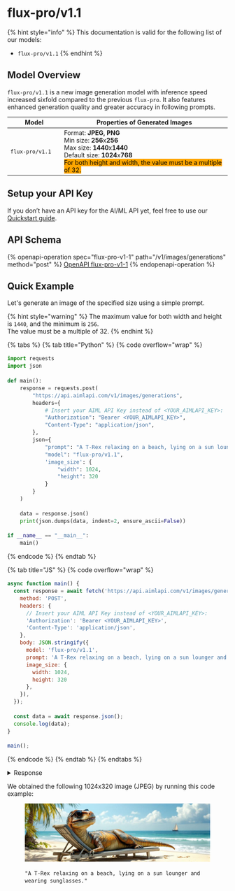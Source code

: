 # flux-pro/v1.1

{% hint style="info" %}
This documentation is valid for the following list of our models:

* `flux-pro/v1.1`
{% endhint %}

## Model Overview

`flux-pro/v1.1`  is a new image generation model with inference speed increased sixfold compared to the previous `flux-pro`. It also features enhanced generation quality and greater accuracy in following prompts.

<table data-full-width="true"><thead><tr><th width="149">Model</th><th width="593">Properties of Generated Images</th></tr></thead><tbody><tr><td><code>flux-pro/v1.1</code></td><td>Format: <strong>JPEG, PNG</strong><br>Min size: <strong>256</strong>x<strong>256</strong><br>Max size: <strong>1440</strong>x<strong>1440</strong><br>Default size: <strong>1024</strong>x<strong>768</strong><br><mark style="background-color:orange;">For both height and width, the value must be a multiple of 32.</mark></td></tr></tbody></table>



## Setup your API Key

If you don’t have an API key for the AI/ML API yet, feel free to use our [Quickstart guide](https://docs.aimlapi.com/quickstart/setting-up).

## API Schema

{% openapi-operation spec="flux-pro-v1-1" path="/v1/images/generations" method="post" %}
[OpenAPI flux-pro-v1-1](https://raw.githubusercontent.com/aimlapi/api-docs/refs/heads/main/docs/api-references/image-models/flux/flux-pro-v1.1.json)
{% endopenapi-operation %}

## Quick Example

Let's generate an image of the specified size using a simple prompt.

{% hint style="warning" %}
The maximum value for both width and height is `1440`, and the minimum is `256`. \
The value must be a multiple of 32.
{% endhint %}

{% tabs %}
{% tab title="Python" %}
{% code overflow="wrap" %}
```python
import requests
import json

def main():
    response = requests.post(
        "https://api.aimlapi.com/v1/images/generations",
        headers={
            # Insert your AIML API Key instead of <YOUR_AIMLAPI_KEY>:
            "Authorization": "Bearer <YOUR_AIMLAPI_KEY>",
            "Content-Type": "application/json",
        },
        json={
            "prompt": "A T-Rex relaxing on a beach, lying on a sun lounger and wearing sunglasses.",
            "model": "flux-pro/v1.1",
            'image_size': {
                "width": 1024,
                "height": 320
            }
        }
    )
    
    data = response.json()
    print(json.dumps(data, indent=2, ensure_ascii=False))

if __name__ == "__main__":
    main()
```
{% endcode %}
{% endtab %}

{% tab title="JS" %}
{% code overflow="wrap" %}
```javascript
async function main() {
  const response = await fetch('https://api.aimlapi.com/v1/images/generations', {
    method: 'POST',
    headers: {
      // Insert your AIML API Key instead of <YOUR_AIMLAPI_KEY>:
      'Authorization': 'Bearer <YOUR_AIMLAPI_KEY>',
      'Content-Type': 'application/json',
    },
    body: JSON.stringify({
      model: 'flux-pro/v1.1',
      prompt: 'A T-Rex relaxing on a beach, lying on a sun lounger and wearing sunglasses.',
      image_size: {
        width: 1024,
        height: 320
      },
    }),
  });

  const data = await response.json();
  console.log(data);
}

main();
```
{% endcode %}
{% endtab %}
{% endtabs %}

<details>

<summary>Response</summary>

{% code overflow="wrap" %}
```json
{
  images: [
    {
      url: 'https://cdn.aimlapi.com/squirrel/files/zebra/i1zUlcHZ0o3V2DEeyi2bL_6a366eac61354652a0430750e53bc839.jpg',
      width: 1024,
      height: 320,
      content_type: 'image/jpeg'
    }
  ],
  timings: {},
  seed: 1345862631,
  has_nsfw_concepts: [ false ],
  prompt: 'A T-Rex relaxing on a beach, lying on a sun lounger and wearing sunglasses.'
}
```
{% endcode %}

</details>

We obtained the following 1024x320 image (JPEG) by running this code example:

<figure><img src="../../../.gitbook/assets/i1zUlcHZ0o3V2DEeyi2bL_6a366eac61354652a0430750e53bc839.jpg" alt=""><figcaption><p><code>"A T-Rex relaxing on a beach, lying on a sun lounger and wearing sunglasses."</code></p></figcaption></figure>
